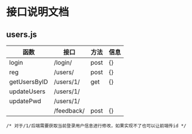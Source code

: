 # 接口说明文档

## users.js

| 函数         | 接口       | 方法 | 信息 |
| ------------ | ---------- | ---- | ---- |
| login        | /login/    | post | {}   |
| reg          | /users/    | post | {}   |
| getUsersByID | /users/1/  | get  | {}   |
| updateUsers  | /users/1/  |      |      |
| updatePwd    | /users/1/  |      |      |
|              | /feedback/ | post | {}   |

```
/* 对于/1/后端需要获取当前登录用户信息进行修改，如果实现不了也可以让前端传id */
```

